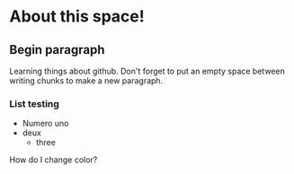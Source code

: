 # About this space!

## Begin paragraph
Learning things about github. 
Don't forget to put an empty space between writing chunks to make a new paragraph.

### List testing

- Numero uno
- deux
  * three

How do I change color?
